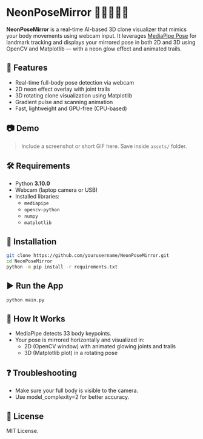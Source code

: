 
# NeonPoseMirror 🔮🧍‍♀️🧍‍♂️

**NeonPoseMirror** is a real-time AI-based 3D clone visualizer that mimics your body movements using webcam input. It leverages [MediaPipe Pose](https://developers.google.com/mediapipe) for landmark tracking and displays your mirrored pose in both 2D and 3D using OpenCV and Matplotlib — with a neon glow effect and animated trails.

## 🚀 Features
- Real-time full-body pose detection via webcam
- 2D neon effect overlay with joint trails
- 3D rotating clone visualization using Matplotlib
- Gradient pulse and scanning animation
- Fast, lightweight and GPU-free (CPU-based)

## 📷 Demo
> Include a screenshot or short GIF here. Save inside `assets/` folder.

## 🛠 Requirements
- Python **3.10.0**
- Webcam (laptop camera or USB)
- Installed libraries:
  - `mediapipe`
  - `opencv-python`
  - `numpy`
  - `matplotlib`

## 🔧 Installation
```bash
git clone https://github.com/yourusername/NeonPoseMirror.git
cd NeonPoseMirror
python -m pip install -r requirements.txt
```

## ▶️ Run the App
```bash
python main.py
```

## 🧠 How It Works
- MediaPipe detects 33 body keypoints.
- Your pose is mirrored horizontally and visualized in:
  - 2D (OpenCV window) with animated glowing joints and trails
  - 3D (Matplotlib plot) in a rotating pose

## ❓ Troubleshooting
- Make sure your full body is visible to the camera.
- Use model_complexity=2 for better accuracy.

## 📜 License
MIT License.

